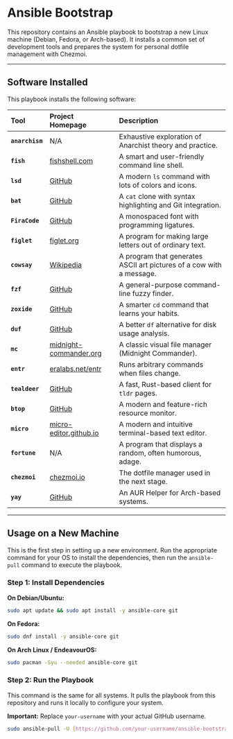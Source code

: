 # Ansible Bootstrap

This repository contains an Ansible playbook to bootstrap a new Linux machine (Debian, Fedora, or Arch-based). It installs a common set of development tools and prepares the system for personal dotfile management with Chezmoi.

---

## Software Installed

This playbook installs the following software:

| Tool | Project Homepage | Description |
| :--- | :--- | :--- |
| **`anarchism`** | N/A | Exhaustive exploration of Anarchist theory and practice. |
| **`fish`** | [fishshell.com](https://fishshell.com/) | A smart and user-friendly command line shell. |
| **`lsd`** | [GitHub](https://github.com/Peltoche/lsd) | A modern `ls` command with lots of colors and icons. |
| **`bat`** | [GitHub](https://github.com/sharkdp/bat) | A `cat` clone with syntax highlighting and Git integration. |
| **`FiraCode`** | [GitHub](https://github.com/tonsky/FiraCode) | A monospaced font with programming ligatures. |
| **`figlet`** | [figlet.org](http://www.figlet.org/) | A program for making large letters out of ordinary text. |
| **`cowsay`** | [Wikipedia](https://en.wikipedia.org/wiki/Cowsay) | A program that generates ASCII art pictures of a cow with a message. |
| **`fzf`** | [GitHub](https://github.com/junegunn/fzf) | A general-purpose command-line fuzzy finder. |
| **`zoxide`** | [GitHub](https://github.com/ajeetdsouza/zoxide) | A smarter `cd` command that learns your habits. |
| **`duf`** | [GitHub](https://github.com/muesli/duf) | A better `df` alternative for disk usage analysis. |
| **`mc`** | [midnight-commander.org](https://midnight-commander.org/) | A classic visual file manager (Midnight Commander). |
| **`entr`** | [eralabs.net/entr](http://eradman.com/entrproject/) | Runs arbitrary commands when files change. |
| **`tealdeer`** | [GitHub](https://github.com/dbrgn/tealdeer) | A fast, Rust-based client for `tldr` pages. |
| **`btop`** | [GitHub](https://github.com/aristocratos/btop) | A modern and feature-rich resource monitor. |
| **`micro`** | [micro-editor.github.io](https://micro-editor.github.io/) | A modern and intuitive terminal-based text editor. |
| **`fortune`** | N/A | A program that displays a random, often humorous, adage. |
| **`chezmoi`** | [chezmoi.io](https://www.chezmoi.io/) | The dotfile manager used in the next stage. |
| **`yay`** | [GitHub](https://github.com/Jguer/yay) | An AUR Helper for Arch-based systems. |
---

## Usage on a New Machine

This is the first step in setting up a new environment. Run the appropriate command for your OS to install the dependencies, then run the `ansible-pull` command to execute the playbook.

### Step 1: Install Dependencies

**On Debian/Ubuntu:**
```bash
sudo apt update && sudo apt install -y ansible-core git
```

**On Fedora:**
```bash
sudo dnf install -y ansible-core git
```

**On Arch Linux / EndeavourOS:**
```bash
sudo pacman -Syu --needed ansible-core git
```

### Step 2: Run the Playbook

This command is the same for all systems. It pulls the playbook from this repository and runs it locally to configure your system.

**Important:** Replace `your-username` with your actual GitHub username.

```bash
sudo ansible-pull -U [https://github.com/your-username/ansible-bootstrap.git](https://github.com/your-username/ansible-bootstrap.git)
```

